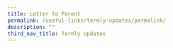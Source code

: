 ```yaml
---
title: Letter to Parent
permalink: /useful-links/termly-updates/permalink/
description: ""
third_nav_title: Termly Updates
---
```

